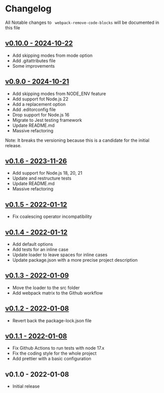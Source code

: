 # Changelog

All Notable changes to ` webpack-remove-code-blocks` will be documented in this file

## [v0.10.0 - 2024-10-22](https://github.com/kudashevs/webpack-remove-code-blocks/compare/v0.9.0...v0.10.0)

- Add skipping modes from mode option
- Add .gitattributes file
- Some improvements

## [v0.9.0 - 2024-10-21](https://github.com/kudashevs/webpack-remove-code-blocks/compare/v0.1.6...v0.9.0)

- Add skipping modes from NODE_ENV feature
- Add support fot Node.js 22
- Add a replacement option
- Add .editorconfig file
- Drop support for Node.js 16
- Migrate to Jest testing framework
- Update README.md
- Massive refactoring

Note: It breaks the versioning because this is a candidate for the initial release.

## [v0.1.6 - 2023-11-26](https://github.com/kudashevs/webpack-remove-code-blocks/compare/v0.1.5...v0.1.6)

- Add support for Node.js 18, 20, 21
- Update and restructure tests
- Update README.md
- Massive refactoring

## [v0.1.5 - 2022-01-12](https://github.com/kudashevs/webpack-remove-code-blocks/compare/v0.1.4...v0.1.5)

- Fix coalescing operator incompatibility

## [v0.1.4 - 2022-01-12](https://github.com/kudashevs/webpack-remove-code-blocks/compare/v0.1.3...v0.1.4)

- Add default options
- Add tests for an inline case
- Update loader to leave spaces for inline cases
- Update package.json with a more precise project description

## [v0.1.3 - 2022-01-09](https://github.com/kudashevs/webpack-remove-code-blocks/compare/v0.1.2...v0.1.3)

- Move the loader to the src folder
- Add webpack matrix to the Github workflow

## [v0.1.2 - 2022-01-08](https://github.com/kudashevs/webpack-remove-code-blocks/compare/v0.1.1...v0.1.2)

- Revert back the package-lock.json file

## [v0.1.1 - 2022-01-08](https://github.com/kudashevs/webpack-remove-code-blocks/compare/v0.1.0...v0.1.1)

- Fix Github Actions to run tests with node 17.x
- Fix the coding style for the whole project
- Add prettier with a basic configuration

## v0.1.0 - 2022-01-08

- Initial release
